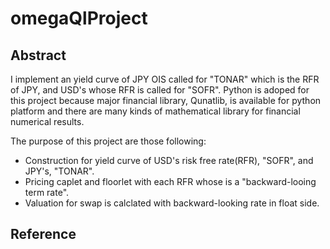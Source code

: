# omegaQlProject

## Abstract
I implement an yield curve of JPY OIS called for "TONAR" which is the RFR of JPY, and USD's whose RFR is called for "SOFR". Python is adoped for this project because major financial library, Qunatlib, is available for python platform and there are many kinds of mathematical library for financial numerical results.

The purpose of this project are those following:
* Construction for yield curve of USD's risk free rate(RFR), "SOFR", and JPY's, "TONAR".
* Pricing caplet and floorlet with each RFR whose is a "backward-looing term rate".
* Valuation for swap is calclated with backward-looking rate in float side.

## Reference
